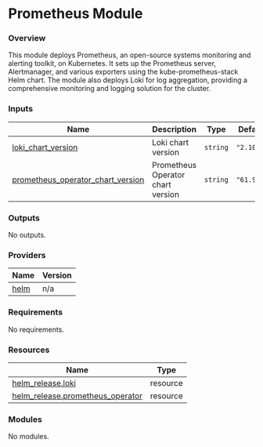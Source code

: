 # Prometheus Module



### Overview

This module deploys Prometheus, an open-source systems monitoring and alerting toolkit, on Kubernetes. It sets up the Prometheus server, Alertmanager, and various exporters using the kube-prometheus-stack Helm chart. The module also deploys Loki for log aggregation, providing a comprehensive monitoring and logging solution for the cluster.

### Inputs

| Name | Description | Type | Default | Required |
|------|-------------|------|---------|:--------:|
| <a name="input_loki_chart_version"></a> [loki\_chart\_version](#input\_loki\_chart\_version) | Loki chart version | `string` | `"2.10.0"` | no |
| <a name="input_prometheus_operator_chart_version"></a> [prometheus\_operator\_chart\_version](#input\_prometheus\_operator\_chart\_version) | Prometheus Operator chart version | `string` | `"61.9.0"` | no |

### Outputs

No outputs.

### Providers

| Name | Version |
|------|---------|
| <a name="provider_helm"></a> [helm](#provider\_helm) | n/a |

### Requirements

No requirements.

### Resources

| Name | Type |
|------|------|
| [helm_release.loki](https://registry.terraform.io/providers/hashicorp/helm/latest/docs/resources/release) | resource |
| [helm_release.prometheus_operator](https://registry.terraform.io/providers/hashicorp/helm/latest/docs/resources/release) | resource |

### Modules

No modules.
